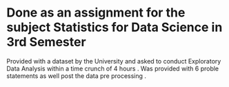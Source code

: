 # Done as an assignment for the subject Statistics for Data Science in 3rd Semester 
Provided with a dataset by the University and asked to conduct Exploratory Data Analysis within a time crunch of 4 hours . 
Was provided with 6 proble statements as well post the data pre processing . 
